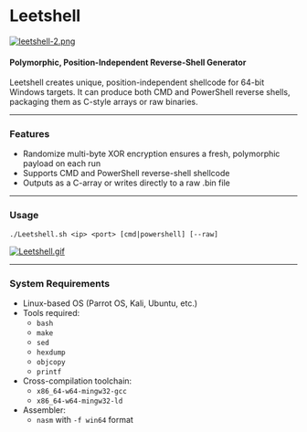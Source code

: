 # Leetshell

[![leetshell-2.png](https://i.postimg.cc/NjmkWQg0/leetshell-2.png)](https://postimg.cc/sMfWWdGF)

#### Polymorphic, Position-Independent Reverse-Shell Generator

Leetshell creates unique, position-independent shellcode for 64-bit Windows targets. It can produce both CMD and PowerShell reverse shells, packaging them as C-style arrays or raw binaries.

---

### Features

- Randomize multi-byte XOR encryption ensures a fresh, polymorphic payload on each run
- Supports CMD and PowerShell reverse-shell shellcode
- Outputs as a C-array or writes directly to a raw .bin file

---

### Usage

```
./Leetshell.sh <ip> <port> [cmd|powershell] [--raw]
```

[![Leetshell.gif](https://i.postimg.cc/LszYJh8y/Leetshell.gif)](https://postimg.cc/XZY7hjFF)

---

### System Requirements

- Linux-based OS (Parrot OS, Kali, Ubuntu, etc.)
- Tools required:
  - `bash`
  - `make`
  - `sed`
  - `hexdump`
  - `objcopy`
  - `printf`
- Cross-compilation toolchain:
  - `x86_64-w64-mingw32-gcc`
  - `x86_64-w64-mingw32-ld`
- Assembler:
  - `nasm` with `-f win64` format



